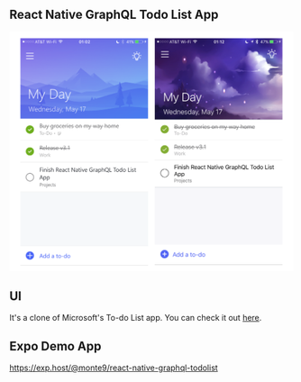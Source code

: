 ## React Native GraphQL Todo List App

![showcase image](./splash_image.png)

## UI

It's a clone of Microsoft's To-do List app. You can check it out [here](https://products.office.com/en-us/microsoft-to-do-list-app).

## Expo Demo App

https://exp.host/@monte9/react-native-graphql-todolist
